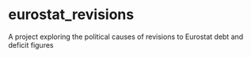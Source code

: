 # eurostat_revisions
A project exploring the political causes of revisions to Eurostat debt and deficit figures
